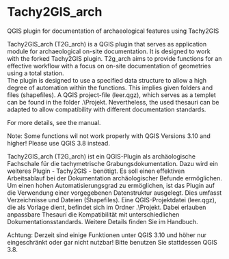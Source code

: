 # Tachy2GIS_arch
QGIS plugin for documentation of archaeological features using Tachy2GIS

Tachy2GIS_arch (T2G_arch) is a QGIS plugin that serves as application module for archaeological on-site documentation. It is designed to work with the forked Tachy2GIS plugin. 
T2g_arch aims to provide functions for an effective workflow with a focus on on-site documentation of geometries using a total station.  
The plugin is designed to use a specified data structure to allow a high degree of automation within the functions. This implies given folders and files (shapefiles). A QGIS project-file (leer.qgz), which serves as a templet can be found in the folder .\Projekt. Nevertheless, the used thesauri can be adapted to allow compatibility with different documentation standards.  

For more details, see the manual. 

Note: Some functions wil not work properly with QGIS Versions 3.10 and higher! Please use QGIS 3.8 instead. 


Tachy2GIS_arch (T2G_arch) ist ein QGIS-Plugin als archäologische Fachschale für die tachymetrische  Grabungsdokumentation. Dazu wird ein weiteres Plugin -  Tachy2GIS - benötigt. 
Es soll einen effektiven Arbeitsablauf bei der Dokumentation archäologischer Befunde ermöglichen.
Um einen hohen Automatisierungsgrad zu ermöglichen, ist das Plugin auf die Verwendung einer vorgegebenen Datenstruktur ausgelegt. Dies umfasst Verzeichnisse und Dateien (Shapefiles). Eine QGIS-Projektdatei (leer.qgz), die als Vorlage dient, befindet sich im Ordner .\Projekt. Dabei erlauben anpassbare Thesauri die Kompatibilität mit unterschiedlichen Dokumentationsstandards.
Weitere Details finden Sie im Handbuch. 

Achtung: Derzeit sind einige Funktionen unter QGIS 3.10 und höher nur eingeschränkt oder gar nicht nutzbar! Bitte benutzen Sie stattdessen QGIS 3.8.
